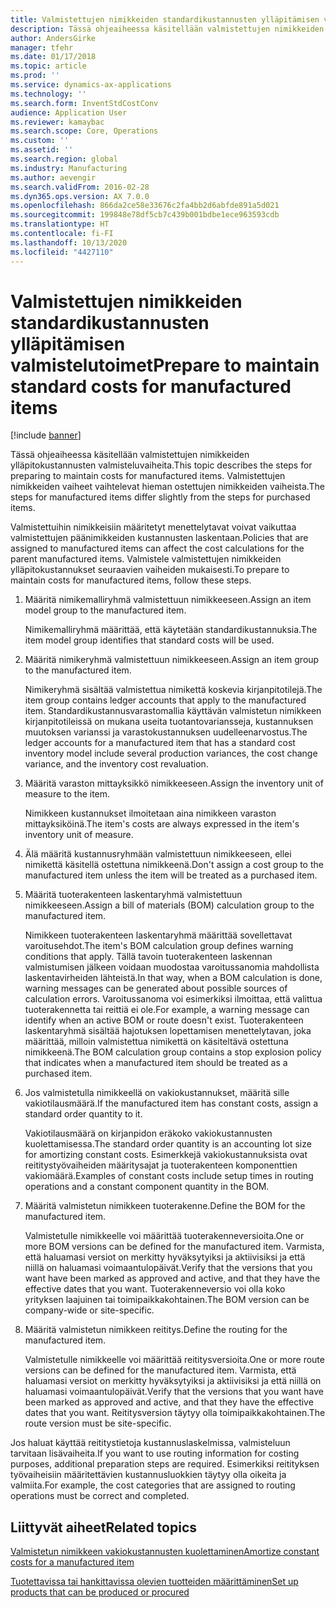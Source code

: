 ```yaml
---
title: Valmistettujen nimikkeiden standardikustannusten ylläpitämisen valmistelutoimet
description: Tässä ohjeaiheessa käsitellään valmistettujen nimikkeiden ylläpitokustannusten valmisteluvaiheita.
author: AndersGirke
manager: tfehr
ms.date: 01/17/2018
ms.topic: article
ms.prod: ''
ms.service: dynamics-ax-applications
ms.technology: ''
ms.search.form: InventStdCostConv
audience: Application User
ms.reviewer: kamaybac
ms.search.scope: Core, Operations
ms.custom: ''
ms.assetid: ''
ms.search.region: global
ms.industry: Manufacturing
ms.author: aevengir
ms.search.validFrom: 2016-02-28
ms.dyn365.ops.version: AX 7.0.0
ms.openlocfilehash: 866da2ce58e33676c2fa4bb2d6abfde891a5d021
ms.sourcegitcommit: 199848e78df5cb7c439b001bdbe1ece963593cdb
ms.translationtype: HT
ms.contentlocale: fi-FI
ms.lasthandoff: 10/13/2020
ms.locfileid: "4427110"
---
```

# <a name="prepare-to-maintain-standard-costs-for-manufactured-items"></a><span data-ttu-id="ce8e7-103">Valmistettujen nimikkeiden standardikustannusten ylläpitämisen valmistelutoimet</span><span class="sxs-lookup"><span data-stu-id="ce8e7-103">Prepare to maintain standard costs for manufactured items</span></span>

[!include [banner](../includes/banner.md)]

<span data-ttu-id="ce8e7-104">Tässä ohjeaiheessa käsitellään valmistettujen nimikkeiden ylläpitokustannusten valmisteluvaiheita.</span><span class="sxs-lookup"><span data-stu-id="ce8e7-104">This topic describes the steps for preparing to maintain costs for manufactured items.</span></span> <span data-ttu-id="ce8e7-105">Valmistettujen nimikkeiden vaiheet vaihtelevat hieman ostettujen nimikkeiden vaiheista.</span><span class="sxs-lookup"><span data-stu-id="ce8e7-105">The steps for manufactured items differ slightly from the steps for purchased items.</span></span>

<span data-ttu-id="ce8e7-106">Valmistettuihin nimikkeisiin määritetyt menettelytavat voivat vaikuttaa valmistettujen päänimikkeiden kustannusten laskentaan.</span><span class="sxs-lookup"><span data-stu-id="ce8e7-106">Policies that are assigned to manufactured items can affect the cost calculations for the parent manufactured items.</span></span> <span data-ttu-id="ce8e7-107">Valmistele valmistettujen nimikkeiden ylläpitokustannukset seuraavien vaiheiden mukaisesti.</span><span class="sxs-lookup"><span data-stu-id="ce8e7-107">To prepare to maintain costs for manufactured items, follow these steps.</span></span>

1. <span data-ttu-id="ce8e7-108">Määritä nimikemalliryhmä valmistettuun nimikkeeseen.</span><span class="sxs-lookup"><span data-stu-id="ce8e7-108">Assign an item model group to the manufactured item.</span></span> 

   <span data-ttu-id="ce8e7-109">Nimikemalliryhmä määrittää, että käytetään standardikustannuksia.</span><span class="sxs-lookup"><span data-stu-id="ce8e7-109">The item model group identifies that standard costs will be used.</span></span>

2. <span data-ttu-id="ce8e7-110">Määritä nimikeryhmä valmistettuun nimikkeeseen.</span><span class="sxs-lookup"><span data-stu-id="ce8e7-110">Assign an item group to the manufactured item.</span></span> 

   <span data-ttu-id="ce8e7-111">Nimikeryhmä sisältää valmistettua nimikettä koskevia kirjanpitotilejä.</span><span class="sxs-lookup"><span data-stu-id="ce8e7-111">The item group contains ledger accounts that apply to the manufactured item.</span></span> <span data-ttu-id="ce8e7-112">Standardikustannusvarastomallia käyttävän valmistetun nimikkeen kirjanpitotileissä on mukana useita tuotantovariansseja, kustannuksen muutoksen varianssi ja varastokustannuksen uudelleenarvostus.</span><span class="sxs-lookup"><span data-stu-id="ce8e7-112">The ledger accounts for a manufactured item that has a standard cost inventory model include several production variances, the cost change variance, and the inventory cost revaluation.</span></span>

3. <span data-ttu-id="ce8e7-113">Määritä varaston mittayksikkö nimikkeeseen.</span><span class="sxs-lookup"><span data-stu-id="ce8e7-113">Assign the inventory unit of measure to the item.</span></span> 

   <span data-ttu-id="ce8e7-114">Nimikkeen kustannukset ilmoitetaan aina nimikkeen varaston mittayksiköinä.</span><span class="sxs-lookup"><span data-stu-id="ce8e7-114">The item's costs are always expressed in the item's inventory unit of measure.</span></span>

4. <span data-ttu-id="ce8e7-115">Älä määritä kustannusryhmään valmistettuun nimikkeeseen, ellei nimikettä käsitellä ostettuna nimikkeenä.</span><span class="sxs-lookup"><span data-stu-id="ce8e7-115">Don't assign a cost group to the manufactured item unless the item will be treated as a purchased item.</span></span>

5. <span data-ttu-id="ce8e7-116">Määritä tuoterakenteen laskentaryhmä valmistettuun nimikkeeseen.</span><span class="sxs-lookup"><span data-stu-id="ce8e7-116">Assign a bill of materials (BOM) calculation group to the manufactured item.</span></span> 

   <span data-ttu-id="ce8e7-117">Nimikkeen tuoterakenteen laskentaryhmä määrittää sovellettavat varoitusehdot.</span><span class="sxs-lookup"><span data-stu-id="ce8e7-117">The item's BOM calculation group defines warning conditions that apply.</span></span> <span data-ttu-id="ce8e7-118">Tällä tavoin tuoterakenteen laskennan valmistumisen jälkeen voidaan muodostaa varoitussanomia mahdollista laskentavirheiden lähteistä.</span><span class="sxs-lookup"><span data-stu-id="ce8e7-118">In that way, when a BOM calculation is done, warning messages can be generated about possible sources of calculation errors.</span></span> <span data-ttu-id="ce8e7-119">Varoitussanoma voi esimerkiksi ilmoittaa, että valittua tuoterakennetta tai reittiä ei ole.</span><span class="sxs-lookup"><span data-stu-id="ce8e7-119">For example, a warning message can identify when an active BOM or route doesn't exist.</span></span> <span data-ttu-id="ce8e7-120">Tuoterakenteen laskentaryhmä sisältää hajotuksen lopettamisen menettelytavan, joka määrittää, milloin valmistettua nimikettä on käsiteltävä ostettuna nimikkeenä.</span><span class="sxs-lookup"><span data-stu-id="ce8e7-120">The BOM calculation group contains a stop explosion policy that indicates when a manufactured item should be treated as a purchased item.</span></span>

6. <span data-ttu-id="ce8e7-121">Jos valmistetulla nimikkeellä on vakiokustannukset, määritä sille vakiotilausmäärä.</span><span class="sxs-lookup"><span data-stu-id="ce8e7-121">If the manufactured item has constant costs, assign a standard order quantity to it.</span></span> 

   <span data-ttu-id="ce8e7-122">Vakiotilausmäärä on kirjanpidon eräkoko vakiokustannusten kuolettamisessa.</span><span class="sxs-lookup"><span data-stu-id="ce8e7-122">The standard order quantity is an accounting lot size for amortizing constant costs.</span></span> <span data-ttu-id="ce8e7-123">Esimerkkejä vakiokustannuksista ovat reititystyövaiheiden määritysajat ja tuoterakenteen komponenttien vakiomäärä.</span><span class="sxs-lookup"><span data-stu-id="ce8e7-123">Examples of constant costs include setup times in routing operations and a constant component quantity in the BOM.</span></span>

7. <span data-ttu-id="ce8e7-124">Määritä valmistetun nimikkeen tuoterakenne.</span><span class="sxs-lookup"><span data-stu-id="ce8e7-124">Define the BOM for the manufactured item.</span></span> 

   <span data-ttu-id="ce8e7-125">Valmistetulle nimikkeelle voi määrittää tuoterakenneversioita.</span><span class="sxs-lookup"><span data-stu-id="ce8e7-125">One or more BOM versions can be defined for the manufactured item.</span></span> <span data-ttu-id="ce8e7-126">Varmista, että haluamasi versiot on merkitty hyväksytyiksi ja aktiivisiksi ja että niillä on haluamasi voimaantulopäivät.</span><span class="sxs-lookup"><span data-stu-id="ce8e7-126">Verify that the versions that you want have been marked as approved and active, and that they have the effective dates that you want.</span></span> <span data-ttu-id="ce8e7-127">Tuoterakenneversio voi olla koko yrityksen laajuinen tai toimipaikkakohtainen.</span><span class="sxs-lookup"><span data-stu-id="ce8e7-127">The BOM version can be company-wide or site-specific.</span></span>

8. <span data-ttu-id="ce8e7-128">Määritä valmistetun nimikkeen reititys.</span><span class="sxs-lookup"><span data-stu-id="ce8e7-128">Define the routing for the manufactured item.</span></span> 

   <span data-ttu-id="ce8e7-129">Valmistetulle nimikkeelle voi määrittää reititysversioita.</span><span class="sxs-lookup"><span data-stu-id="ce8e7-129">One or more route versions can be defined for the manufactured item.</span></span> <span data-ttu-id="ce8e7-130">Varmista, että haluamasi versiot on merkitty hyväksytyiksi ja aktiivisiksi ja että niillä on haluamasi voimaantulopäivät.</span><span class="sxs-lookup"><span data-stu-id="ce8e7-130">Verify that the versions that you want have been marked as approved and active, and that they have the effective dates that you want.</span></span> <span data-ttu-id="ce8e7-131">Reititysversion täytyy olla toimipaikkakohtainen.</span><span class="sxs-lookup"><span data-stu-id="ce8e7-131">The route version must be site-specific.</span></span>

<span data-ttu-id="ce8e7-132">Jos haluat käyttää reititystietoja kustannuslaskelmissa, valmisteluun tarvitaan lisävaiheita.</span><span class="sxs-lookup"><span data-stu-id="ce8e7-132">If you want to use routing information for costing purposes, additional preparation steps are required.</span></span> <span data-ttu-id="ce8e7-133">Esimerkiksi reitityksen työvaiheisiin määritettävien kustannusluokkien täytyy olla oikeita ja valmiita.</span><span class="sxs-lookup"><span data-stu-id="ce8e7-133">For example, the cost categories that are assigned to routing operations must be correct and completed.</span></span>

<a name="related-topics"></a><span data-ttu-id="ce8e7-134">Liittyvät aiheet</span><span class="sxs-lookup"><span data-stu-id="ce8e7-134">Related topics</span></span>
--------

[<span data-ttu-id="ce8e7-135">Valmistetun nimikkeen vakiokustannusten kuolettaminen</span><span class="sxs-lookup"><span data-stu-id="ce8e7-135">Amortize constant costs for a manufactured item</span></span>](amortize-constant-costs-manufactured-item.md)

[<span data-ttu-id="ce8e7-136">Tuotettavissa tai hankittavissa olevien tuotteiden määrittäminen</span><span class="sxs-lookup"><span data-stu-id="ce8e7-136">Set up products that can be produced or procured</span></span>](manufactured-items-treated-as-purchased-items.md)

